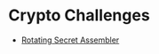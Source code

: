 # Crypto Challenges
- [Rotating Secret Assembler](writeup-files/rotating-secret-assembler/README.md)
